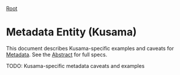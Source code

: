 [Root](../)

# Metadata Entity (Kusama)

This document describes Kusama-specific examples and caveats for [Metadata](../../abstract/entities/metadata.md).  See the [Abstract](../../abstract/entities/metadata.md) for full specs.

TODO: Kusama-specific metadata caveats and examples